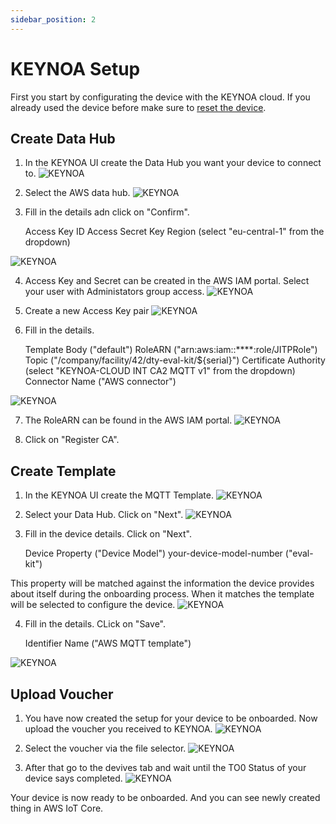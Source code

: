 ```yaml
---
sidebar_position: 2
---
```


# KEYNOA Setup

First you start by configurating the device with the KEYNOA cloud. If you already used the device before make sure to [reset the device](../../Eval%20Kit/Prerequsites%20and%20General%20Information#reset-device).

## Create Data Hub
1. In the KEYNOA UI create the Data Hub you want your device to connect to.
![KEYNOA](/img/KEYNOA/Dashboard.png)

2. Select the AWS data hub.
![KEYNOA](/img/KEYNOA/AWS/Data-Hub.png)
 
3. Fill in the details adn click on "Confirm".


    Access Key ID
    Access Secret Key
    Region (select "eu-central-1" from the dropdown)

![KEYNOA](/img/KEYNOA/AWS/Data-Hub-details.png)

4. Access Key and Secret can be created in the AWS IAM portal. Select your user with Administators group access.
![KEYNOA](/img/KEYNOA/AWS/User-Credentials.png)

5. Create a new Access Key pair
![KEYNOA](/img/KEYNOA/AWS/User-Credentials-2.png)

6. Fill in the details.


    Template Body ("default")
    RoleARN ("arn:aws:iam::****:role/JITPRole")
    Topic ("/company/facility/42/dty-eval-kit/${serial}")
    Certificate Authority (select "KEYNOA-CLOUD INT CA2 MQTT v1" from the dropdown)
    Connector Name ("AWS connector")

![KEYNOA](/img/KEYNOA/AWS/Data-Hub-details-2.png)

7. The RoleARN can be found in the AWS IAM portal.
![KEYNOA](/img/KEYNOA/AWS/JITPRole.png)

8. Click on "Register CA".
## Create Template
1. In the KEYNOA UI create the MQTT Template.
![KEYNOA](/img/KEYNOA/Dashboard.png)

2. Select your Data Hub. Click on "Next".
![KEYNOA](/img/KEYNOA/IoT-Central/MQTT-template-1.png)

3. Fill in the device details. Click on "Next".


    Device Property ("Device Model")
    your-device-model-number ("eval-kit")

This property will be matched against the information the device provides about itself during the onboarding process. When it matches the template will be selected to configure the device.
![KEYNOA](/img/KEYNOA/MQTT-template-2.png)

4. Fill in the details. CLick on "Save".


    Identifier Name ("AWS MQTT template")

![KEYNOA](/img/KEYNOA/MQTT-template-3.png)

## Upload Voucher
1. You have now created the setup for your device to be onboarded. Now upload the voucher you received to KEYNOA.
![KEYNOA](/img/KEYNOA/upload-voucher.png)

2. Select the voucher via the file selector.
![KEYNOA](/img/KEYNOA/upload-voucher-2.png)

3. After that go to the devives tab and wait until the TO0 Status of your device says completed.
![KEYNOA](/img/KEYNOA/TO0.png)

Your device is now ready to be onboarded. And you can see newly created thing in AWS IoT Core.